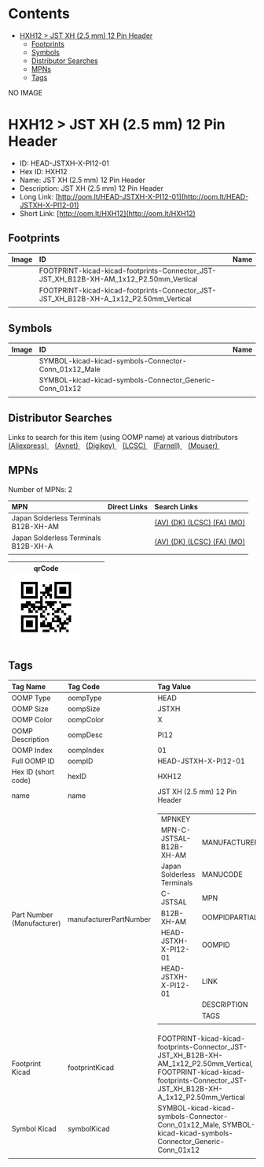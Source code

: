 



Contents
========

* [HXH12 > JST XH (2.5 mm) 12 Pin Header](#hxh12--jst-xh-25-mm-12-pin-header)
	* [Footprints](#footprints)
	* [Symbols](#symbols)
	* [Distributor Searches](#distributor-searches)
	* [MPNs](#mpns)
	* [Tags](#tags)
  
NO IMAGE  
# HXH12 > JST XH (2.5 mm) 12 Pin Header

- ID: HEAD-JSTXH-X-PI12-01
- Hex ID: HXH12
- Name: JST XH (2.5 mm) 12 Pin Header
- Description: JST XH (2.5 mm) 12 Pin Header
- Long Link: [http://oom.lt/HEAD-JSTXH-X-PI12-01](http://oom.lt/HEAD-JSTXH-X-PI12-01)
- Short Link: [http://oom.lt/HXH12](http://oom.lt/HXH12)

## Footprints
  

|Image|ID|Name|
| :--- | :--- | :--- |
||FOOTPRINT-kicad-kicad-footprints-Connector_JST-JST_XH_B12B-XH-AM_1x12_P2.50mm_Vertical||
||FOOTPRINT-kicad-kicad-footprints-Connector_JST-JST_XH_B12B-XH-A_1x12_P2.50mm_Vertical||
||||

## Symbols
  

|Image|ID|Name|
| :--- | :--- | :--- |
|![]()|SYMBOL-kicad-kicad-symbols-Connector-Conn_01x12_Male||
|![]()|SYMBOL-kicad-kicad-symbols-Connector_Generic-Conn_01x12||
||||

## Distributor Searches
  
Links to search for this item (using OOMP name) at various distributors  
[(Aliexpress) ](https://www.aliexpress.com/wholesale?SearchText=1117JST+XH+2.5+mm+12+Pin+Header)&nbsp;&nbsp;&nbsp;[(Avnet) ](https://www.avnet.com/shop/us/search/JST+XH+2.5+mm+12+Pin+Header)&nbsp;&nbsp;&nbsp;[(Digikey) ](https://www.digikey.co.uk/en/products/result?s=JST+XH+2.5+mm+12+Pin+Header)&nbsp;&nbsp;&nbsp;[(LCSC) ](https://www.lcsc.com/search?q=JST+XH+2.5+mm+12+Pin+Header)&nbsp;&nbsp;&nbsp;[(Farnell) ](https://uk.farnell.com/search?st=JST+XH+2.5+mm+12+Pin+Header)&nbsp;&nbsp;&nbsp;[(Mouser) ](https://www.mouser.com/c/?q=JST+XH+2.5+mm+12+Pin+Header)&nbsp;&nbsp;&nbsp;
## MPNs
  
Number of MPNs: 2  

|MPN|Direct Links|Search Links|
| :--- | :--- | :--- |
|Japan Solderless Terminals<br>B12B-XH-AM||[(AV) ](https://www.avnet.com/shop/us/search/B12B-XH-AM)[(DK) ](https://www.digikey.co.uk/products/en?keywords=B12B-XH-AM)[(LCSC) ](https://www.lcsc.com/search?q=B12B-XH-AM)[(FA) ](https://uk.farnell.com/search?st=B12B-XH-AM)[(MO) ](https://www.mouser.com/c/?q=B12B-XH-AM)|
|Japan Solderless Terminals<br>B12B-XH-A||[(AV) ](https://www.avnet.com/shop/us/search/B12B-XH-A)[(DK) ](https://www.digikey.co.uk/products/en?keywords=B12B-XH-A)[(LCSC) ](https://www.lcsc.com/search?q=B12B-XH-A)[(FA) ](https://uk.farnell.com/search?st=B12B-XH-A)[(MO) ](https://www.mouser.com/c/?q=B12B-XH-A)|
||||
  

|qrCode<br>[![](https://raw.githubusercontent.com/oomlout/oomlout_OOMP_parts_V2/main/HEAD/JSTXH/X/PI12/01/qrCode_140.png)](https://github.com/oomlout/oomlout_OOMP_parts_V2/tree/main/HEAD/JSTXH/X/PI12/01/qrCode.png)||||
| :---: | :---: | :---: | :---: |

## Tags
  

|Tag Name|Tag Code|Tag Value|
| :--- | :--- | :--- |
|OOMP Type|oompType|HEAD|
|OOMP Size|oompSize|JSTXH|
|OOMP Color|oompColor|X|
|OOMP Description|oompDesc|PI12|
|OOMP Index|oompIndex|01|
|Full OOMP ID|oompID|HEAD-JSTXH-X-PI12-01|
|Hex ID (short code)|hexID|HXH12|
|name|name|JST XH (2.5 mm) 12 Pin Header|
|Part Number (Manufacturer)|manufacturerPartNumber|<table><tr><td>MPNKEY</td></tr><tr><td> MPN-C-JSTSAL-B12B-XH-AM</td><td> MANUFACTURER</td></tr><tr><td> Japan Solderless Terminals</td><td> MANUCODE</td></tr><tr><td> C-JSTSAL</td><td> MPN</td></tr><tr><td> B12B-XH-AM</td><td> OOMPIDPARTIAL</td></tr><tr><td> HEAD-JSTXH-X-PI12-01</td><td> OOMPID</td></tr><tr><td> HEAD-JSTXH-X-PI12-01</td><td> LINK</td></tr><tr><td> </td><td> DESCRIPTION</td></tr><tr><td> </td><td> TAGS</td></tr><tr><td> </td></tr></table></td><td> <table><tr><td>MPNKEY</td></tr><tr><td> MPN-C-JSTSAL-B12B-XH-A</td><td> MANUFACTURER</td></tr><tr><td> Japan Solderless Terminals</td><td> MANUCODE</td></tr><tr><td> C-JSTSAL</td><td> MPN</td></tr><tr><td> B12B-XH-A</td><td> OOMPIDPARTIAL</td></tr><tr><td> HEAD-JSTXH-X-PI12-01</td><td> OOMPID</td></tr><tr><td> HEAD-JSTXH-X-PI12-01</td><td> LINK</td></tr><tr><td> </td><td> DESCRIPTION</td></tr><tr><td> </td><td> TAGS</td></tr><tr><td> </td></tr></table>|
|Footprint Kicad|footprintKicad|FOOTPRINT-kicad-kicad-footprints-Connector_JST-JST_XH_B12B-XH-AM_1x12_P2.50mm_Vertical, FOOTPRINT-kicad-kicad-footprints-Connector_JST-JST_XH_B12B-XH-A_1x12_P2.50mm_Vertical|
|Symbol Kicad|symbolKicad|SYMBOL-kicad-kicad-symbols-Connector-Conn_01x12_Male, SYMBOL-kicad-kicad-symbols-Connector_Generic-Conn_01x12|
||||
